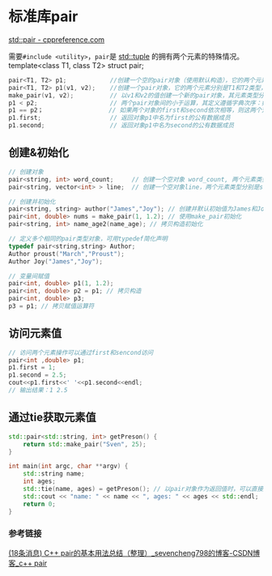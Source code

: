 

# 标准库pair

[std::pair - cppreference.com](https://zh.cppreference.com/w/cpp/utility/pair)

需要`#include <utility>`，`pair`是 [std::tuple](https://zh.cppreference.com/w/cpp/utility/tuple) 的拥有两个元素的特殊情况。
template<class T1, class T2> struct pair;

```c++
pair<T1, T2> p1;            //创建一个空的pair对象（使用默认构造），它的两个元素分别是T1和T2类型，采用值初始化。
pair<T1, T2> p1(v1, v2);    //创建一个pair对象，它的两个元素分别是T1和T2类型，其中first成员初始化为v1，second成员初始化为v2。
make_pair(v1, v2);          // 以v1和v2的值创建一个新的pair对象，其元素类型分别是v1和v2的类型。
p1 < p2;                    // 两个pair对象间的小于运算，其定义遵循字典次序：如 p1.first < p2.first 或者 !(p2.first < p1.first) && (p1.second < p2.second) 则返回true。
p1 == p2；                  // 如果两个对象的first和second依次相等，则这两个对象相等；该运算使用元素的==操作符。
p1.first;                   // 返回对象p1中名为first的公有数据成员
p1.second;                  // 返回对象p1中名为second的公有数据成员
```

## 创建&初始化

```c++
// 创建对象
pair<string, int> word_count;     // 创建一个空对象 word_count, 两个元素类型分别是string和int类型
pair<string, vector<int> > line;  // 创建一个空对象line，两个元素类型分别是string和vector类型

// 创建并初始化
pair<string, string> author("James","Joy"); // 创建并默认初始值为James和Joy
pair<int, double> nums = make_pair(1, 1.2); // 使用make_pair初始化
pair<string, int> name_age2(name_age); // 拷贝构造初始化

// 定义多个相同的pair类型对象，可用typedef简化声明
typedef pair<string,string> Author;
Author proust("March","Proust");
Author Joy("James","Joy");

// 变量间赋值
pair<int, double> p1(1, 1.2);
pair<int, double> p2 = p1; // 拷贝构造
pair<int, double> p3;
p3 = p1; // 拷贝赋值运算符
```

## 访问元素值

```c++
// 访问两个元素操作可以通过first和sencond访问
pair<int ,double> p1;
p1.first = 1;
p1.second = 2.5;
cout<<p1.first<<' '<<p1.second<<endl;
// 输出结果：1 2.5
```

## 通过tie获取元素值

```c++
std::pair<std::string, int> getPreson() {
    return std::make_pair("Sven", 25);
}

int main(int argc, char **argv) {
    std::string name;
    int ages;
    std::tie(name, ages) = getPreson(); // 以pair对象作为返回值时，可以直接通过std::tie进行接收
    std::cout << "name: " << name << ", ages: " << ages << std::endl;
    return 0;
}
```

### 参考链接

[(18条消息) C++ pair的基本用法总结（整理）_sevencheng798的博客-CSDN博客_c++ pair](https://blog.csdn.net/sevenjoin/article/details/81937695?spm=1001.2101.3001.6650.2&depth_1-utm_relevant_index=4)